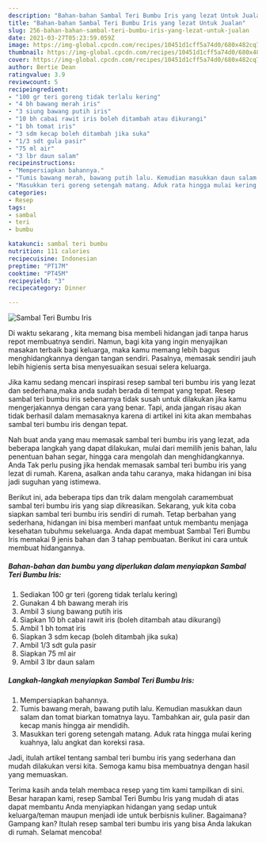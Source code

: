 ```yaml
---
description: "Bahan-bahan Sambal Teri Bumbu Iris yang lezat Untuk Jualan"
title: "Bahan-bahan Sambal Teri Bumbu Iris yang lezat Untuk Jualan"
slug: 256-bahan-bahan-sambal-teri-bumbu-iris-yang-lezat-untuk-jualan
date: 2021-03-27T05:23:59.059Z
image: https://img-global.cpcdn.com/recipes/10451d1cff5a74d0/680x482cq70/sambal-teri-bumbu-iris-foto-resep-utama.jpg
thumbnail: https://img-global.cpcdn.com/recipes/10451d1cff5a74d0/680x482cq70/sambal-teri-bumbu-iris-foto-resep-utama.jpg
cover: https://img-global.cpcdn.com/recipes/10451d1cff5a74d0/680x482cq70/sambal-teri-bumbu-iris-foto-resep-utama.jpg
author: Bertie Dean
ratingvalue: 3.9
reviewcount: 5
recipeingredient:
- "100 gr teri goreng tidak terlalu kering"
- "4 bh bawang merah iris"
- "3 siung bawang putih iris"
- "10 bh cabai rawit iris boleh ditambah atau dikurangi"
- "1 bh tomat iris"
- "3 sdm kecap boleh ditambah jika suka"
- "1/3 sdt gula pasir"
- "75 ml air"
- "3 lbr daun salam"
recipeinstructions:
- "Mempersiapkan bahannya."
- "Tumis bawang merah, bawang putih lalu. Kemudian masukkan daun salam dan tomat biarkan tomatnya layu. Tambahkan air, gula pasir dan kecap manis hingga air mendidih."
- "Masukkan teri goreng setengah matang. Aduk rata hingga mulai kering kuahnya, lalu angkat dan koreksi rasa."
categories:
- Resep
tags:
- sambal
- teri
- bumbu

katakunci: sambal teri bumbu 
nutrition: 111 calories
recipecuisine: Indonesian
preptime: "PT17M"
cooktime: "PT45M"
recipeyield: "3"
recipecategory: Dinner

---
```



![Sambal Teri Bumbu Iris](https://img-global.cpcdn.com/recipes/10451d1cff5a74d0/680x482cq70/sambal-teri-bumbu-iris-foto-resep-utama.jpg)

Di waktu  sekarang , kita memang bisa membeli hidangan jadi tanpa harus repot membuatnya sendiri. Namun, bagi kita yang ingin menyajikan masakan terbaik bagi keluarga, maka kamu memang lebih bagus menghidangkannya dengan tangan sendiri. Pasalnya, memasak sendiri jauh lebih higienis serta bisa menyesuaikan sesuai selera keluarga.

Jika kamu sedang mencari inspirasi resep sambal teri bumbu iris yang lezat dan sederhana,maka anda sudah berada di tempat yang tepat. Resep sambal teri bumbu iris  sebenarnya tidak susah untuk dilakukan jika kamu mengerjakannya dengan cara yang benar. Tapi, anda jangan risau akan tidak berhasil dalam memasaknya 
karena di artikel ini kita akan membahas sambal teri bumbu iris dengan tepat.  



Nah buat anda yang mau memasak sambal teri bumbu iris yang lezat, ada beberapa langkah yang dapat dilakukan, mulai dari memilih jenis bahan, lalu penentuan bahan segar, hingga cara mengolah dan menghidangkannya. Anda Tak perlu pusing jika hendak memasak sambal teri bumbu iris yang lezat di rumah. Karena, asalkan anda  tahu caranya, maka hidangan ini bisa jadi suguhan yang istimewa.

Berikut ini, ada beberapa tips dan trik dalam mengolah caramembuat sambal teri bumbu iris yang siap dikreasikan. Sekarang, yuk kita coba siapkan sambal teri bumbu iris sendiri di rumah. Tetap berbahan yang sederhana, hidangan ini bisa memberi manfaat untuk membantu menjaga kesehatan tubuhmu sekeluarga. Anda dapat membuat Sambal Teri Bumbu Iris memakai 9 jenis bahan dan 3 tahap pembuatan. Berikut ini cara untuk membuat hidangannya.

<!--inarticleads1-->

##### Bahan-bahan dan bumbu yang diperlukan dalam menyiapkan Sambal Teri Bumbu Iris:

1. Sediakan 100 gr teri (goreng tidak terlalu kering)
1. Gunakan 4 bh bawang merah iris
1. Ambil 3 siung bawang putih iris
1. Siapkan 10 bh cabai rawit iris (boleh ditambah atau dikurangi)
1. Ambil 1 bh tomat iris
1. Siapkan 3 sdm kecap (boleh ditambah jika suka)
1. Ambil 1/3 sdt gula pasir
1. Siapkan 75 ml air
1. Ambil 3 lbr daun salam




<!--inarticleads2-->

##### Langkah-langkah menyiapkan Sambal Teri Bumbu Iris:

1. Mempersiapkan bahannya.
1. Tumis bawang merah, bawang putih lalu. Kemudian masukkan daun salam dan tomat biarkan tomatnya layu. Tambahkan air, gula pasir dan kecap manis hingga air mendidih.
1. Masukkan teri goreng setengah matang. Aduk rata hingga mulai kering kuahnya, lalu angkat dan koreksi rasa.




Jadi, itulah artikel tentang  sambal teri bumbu iris  yang sederhana dan mudah dilakukan versi kita. Semoga kamu bisa membuatnya dengan hasil yang memuaskan. 

Terima kasih anda telah membaca resep yang tim kami tampilkan di sini. Besar harapan kami, resep  Sambal Teri Bumbu Iris yang mudah di atas dapat membantu Anda menyiapkan hidangan yang sedap untuk keluarga/teman maupun menjadi ide untuk berbisnis kuliner. Bagaimana? Gampang kan? Itulah resep sambal teri bumbu iris yang bisa Anda lakukan di rumah. Selamat mencoba!


